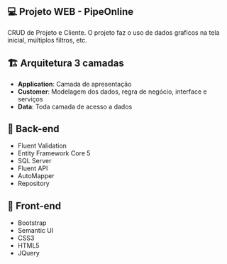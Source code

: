 ## :computer: Projeto WEB - PipeOnline
CRUD de Projeto e Cliente. O projeto faz o uso de dados graficos na tela inicial, múltiplos filtros, etc.

## :building_construction: Arquitetura 3 camadas
- **Application**: Camada de apresentação
- **Customer**: Modelagem dos dados, regra de negócio, interface e serviços
- **Data**: Toda camada de acesso a dados

## :pushpin: Back-end
- Fluent Validation
- Entity Framework Core 5
- SQL Server
- Fluent API
- AutoMapper
- Repository

## :pushpin: Front-end 
- Bootstrap
- Semantic UI
- CSS3
- HTML5
- JQuery